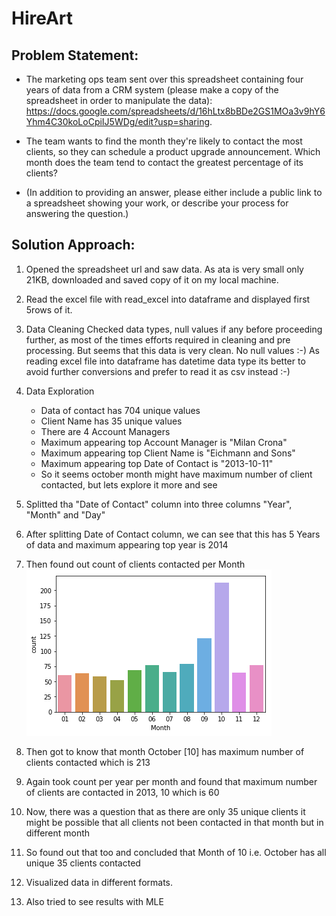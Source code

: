 # HireArt

## Problem Statement:
- The marketing ops team sent over this spreadsheet containing four years of data from a CRM system (please make a copy of the spreadsheet in order to manipulate the data): https://docs.google.com/spreadsheets/d/16hLtx8bBDe2GS1MOa3v9hY6Yhm4C30koLoCpiIJ5WDg/edit?usp=sharing. 

- The team wants to find the month they're likely to contact the most clients, so they can schedule a product upgrade announcement. Which month does the team tend to contact the greatest percentage of its clients?

- (In addition to providing an answer, please either include a public link to a spreadsheet showing your work, or describe your process for answering the question.)

## Solution Approach:

1. Opened the spreadsheet url and saw data. As ata is very small only 21KB, downloaded and saved copy of it on my local machine.

2. Read the excel file with read_excel into dataframe and displayed first  5rows of it.

3. Data Cleaning
   Checked data types, null values if any before proceeding further, as most of the times efforts required in cleaning and pre processing. But seems that this data is very clean. No null values :-)
   As reading excel file into dataframe has datetime data type its better to avoid further conversions and prefer to read it as csv instead :-)
   
4. Data Exploration
   -  Data of contact has 704 unique values
   -  Client Name has 35 unique values
   -  There are 4 Account Managers
   -  Maximum appearing top Account Manager is "Milan Crona"
   -  Maximum appearing top Client Name is "Eichmann and Sons"
   -  Maximum appearing top Date of Contact is "2013-10-11"
   -  So it seems october month might have maximum number of client contacted, but lets explore it more and see
   
 5. Splitted tha "Date of Contact" column into three columns "Year", "Month" and "Day"
 6. After splitting Date of Contact column, we can see that this has 5 Years of data and maximum appearing top year is 2014
 7. Then found out count of clients contacted per Month
    ![](./1.png)
 8. Then got to know that month October [10] has maximum number of clients contacted which is 213
 9. Again took count per year per month and found that maximum number of clients are contacted in 2013, 10 which is 60
 10. Now, there was a question that as there are only 35 unique clients it might be possible that all clients not been contacted in that month but in different month
 11. So found out that too and concluded that Month of 10 i.e. October has all unique 35 clients contacted 
 12. Visualized data in different formats.
 13. Also tried to see results with MLE
 
 




